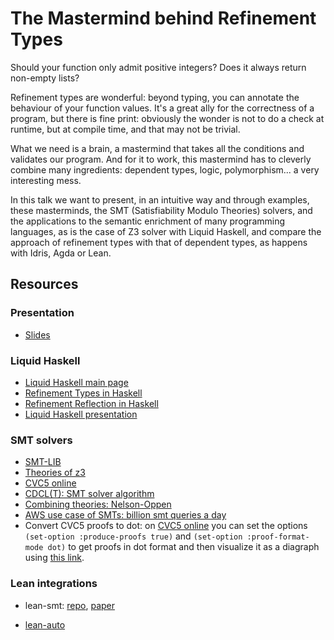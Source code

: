 # The Mastermind behind Refinement Types
Should your function only admit positive integers? Does it always return non-empty lists?

Refinement types are wonderful: beyond typing, you can annotate the behaviour of your function values. It's a great ally for the correctness of a program, but there is fine print: obviously the wonder is not to do a check at runtime, but at compile time, and that may not be trivial.

What we need is a brain, a mastermind that takes all the conditions and validates our program. And for it to work, this mastermind has to cleverly combine many ingredients: dependent types, logic, polymorphism... a very interesting mess.

In this talk we want to present, in an intuitive way and through examples, these masterminds, the SMT (Satisfiability Modulo Theories) solvers, and the applications to the semantic enrichment of many programming languages, as is the case of Z3 solver with Liquid Haskell, and compare the approach of refinement types with that of dependent types, as happens with Idris, Agda or Lean.

## Resources

### Presentation
- [Slides](https://docs.google.com/presentation/d/1z-JDtOH-OGH_ZzkeN_d0fsce80atdxIvsxuSVGF-WEI/edit?slide=id.p#slide=id.p)

### Liquid Haskell
 - [Liquid Haskell main page](https://ucsd-progsys.github.io/liquidhaskell/)
 - [Refinement Types in Haskell](https://dl.acm.org/doi/10.1145/2628136.2628161)
 - [Refinement Reflection in Haskell](https://dl.acm.org/doi/10.1145/3158141)
 - [Liquid Haskell presentation](https://goto.ucsd.edu/~nvazou/presentations/facebook2016/01-index.html)

 ### SMT solvers
 - [SMT-LIB](https://smt-lib.org/index.shtml)
 - [Theories of z3](https://theory.stanford.edu/~nikolaj/programmingz3.html#sec-theories) 
 - [CVC5 online](https://cvc5.github.io/app/#temp_9063c7e8-a8ec-4ca6-acd6-8a6286021401)
 - [CDCL(T): SMT solver algorithm](https://users.aalto.fi/~tjunttil/2020-DP-AUT/notes-smt/lazy.html)
 - [Combining theories: Nelson-Oppen](docs/nelson_oppen_techniques.pdf)
 - [AWS use case of SMTs: billion smt queries a day](https://www.amazon.science/blog/a-billion-smt-queries-a-day)
 - Convert CVC5 proofs to dot: on [CVC5 online](https://cvc5.github.io/app/#temp_9063c7e8-a8ec-4ca6-acd6-8a6286021401) you can set the options
`(set-option :produce-proofs true)` and 
`(set-option :proof-format-mode dot)`
to get proofs in dot format and then visualize it as a diagraph using [this link](https://dreampuf.github.io/GraphvizOnline/?engine=dot).

### Lean integrations
 - lean-smt: [repo](https://github.com/ufmg-smite/lean-smt), [paper](https://arxiv.org/abs/2505.15796)

 - [lean-auto](https://github.com/leanprover-community/lean-auto)
